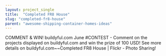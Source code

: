 ```yaml
---
layout: project_single
title:  "Completed FR8 House"
slug: "completed-fr8-house"
parent: "awesome-shipping-container-homes-ideas"
---
```

COMMENT & WIN! buildyful.com June #CONTEST - Comment on the projects displayed on buildyful.com and win the prize of 100 USD! See more details on buildyful.com~~Completed FR8 House | Flickr - Photo Sharing!